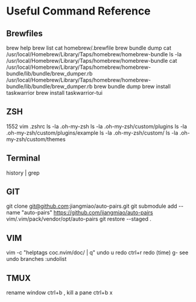 # Useful Command Reference

## Brewfiles
brew help
brew list
cat homebrew/.brewfile
brew bundle dump
cat /usr/local/Homebrew/Library/Taps/homebrew/homebrew-bundle
ls -la /usr/local/Homebrew/Library/Taps/homebrew/homebrew-bundle
cat /usr/local/Homebrew/Library/Taps/homebrew/homebrew-bundle/lib/bundle/brew_dumper.rb
/usr/local/Homebrew/Library/Taps/homebrew/homebrew-bundle/lib/bundle/brew_dumper.rb
brew bundle dump
brew install taskwarrior
brew install taskwarrior-tui

## ZSH
1552  vim .zshrc
ls -la .oh-my-zsh
ls -la .oh-my-zsh/custom/plugins
ls -la .oh-my-zsh/custom/plugins/example
ls -la .oh-my-zsh/custom/
ls -la .oh-my-zsh/custom/themes

## Terminal 
history | grep

## GIT
git clone git@github.com:jiangmiao/auto-pairs.git
git submodule add --name "auto-pairs" https://github.com/jiangmiao/auto-pairs vim/.vim/pack/vendor/opt/auto-pairs
git restore --staged .

## VIM
vim -c "helptags coc.nvim/doc/ | q"
undo u
redo ctrl+r
redo (time) g- 
see undo branches :undolist

## TMUX
rename window ctrl+b ,
kill a pane ctrl+b x

